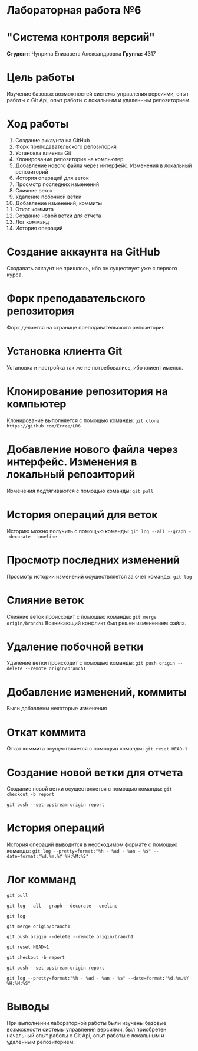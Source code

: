 # Лабораторная работа №6 
# "Система контроля версий"

**Студент:** Чуприна Елизавета Александровна
**Группа:** 4317


# Цель работы 
Изучение базовых возможностей системы
управления версиями, опыт работы с Git Api, опыт работы с локальным и
удаленным репозиторием. 

# Ход работы
1. Создание аккаунта на GitHub
2. Форк преподавательского репозитория
3. Установка клиента Git
4. Клонирование репозитория на компьютер
5. Добавление нового файла через интерфейс. Изменения в локальный репозиторий
6. История операций для веток
7. Просмотр последних изменений
8. Слияние веток
9. Удаление побочной ветки
10. Добавление изменений, коммиты
11. Откат коммита
12. Создание новой ветки для отчета
13. Лог комманд
14. История операций


# Создание аккаунта на GitHub
Создавать аккаунт не пришлось, ибо он существует уже с первого курса.

# Форк преподавательского репозитория
Форк делается на странице преподавательского репозитория

# Установка клиента Git
Установка и настройка так же не потребовались, ибо клиент имелся.

# Клонирование репозитория на компьютер
Клонирование выполняется с помощью команды:
`git clone https://github.com/Errze/LR6`

# Добавление нового файла через интерфейс. Изменения в локальный репозиторий
Изменения подтягиваются с помощью команды:
`git pull`

# История операций для веток
Историю можно получить с помощью команды:
`git log --all --graph --decorate --oneline`

# Просмотр последних изменений
Просмотр истории изменений осуществляется за счет команды:
`git log`

# Слияние веток
Слияние веток происходит с помощью команды:
`git merge origin/branch1`
Возникающий конфликт был решен изменением файла.

# Удаление побочной ветки
Удаление ветки происходит с помощью команды:
`git push origin --delete --remote origin/branch1`

# Добавление изменений, коммиты
Были добавлены некоторые изменения 

# Откат коммита
Откат коммита осуществляется с помощью команды:
`git reset HEAD~1`

# Создание новой ветки для отчета
Создание новой ветки осуществляется с помощью команды:
`git checkout -b report`

`git push --set-upstream origin report`

# История операций
История операций выводится в необходимом формате с помощью команды:
`git log --pretty=format:"%h - %ad - %an - %s" --date=format:"%d.%m.%Y %H:%M:%S"`

# Лог комманд
`git pull`

`git log --all --graph --decorate --oneline`

`git log`

`git merge origin/branch1`

`git push origin --delete --remote origin/branch1`

`git reset HEAD~1`

`git checkout -b report`

`git push --set-upstream origin report`

`git log --pretty=format:"%h - %ad - %an - %s" --date=format:"%d.%m.%Y %H:%M:%S"`


# Выводы
При выполнении лабораторной работы были изучены базовые возможности системы
управления версиями, был приобретен начальный опыт работы с Git Api, опыт работы с локальным и
удаленным репозиторием. 
